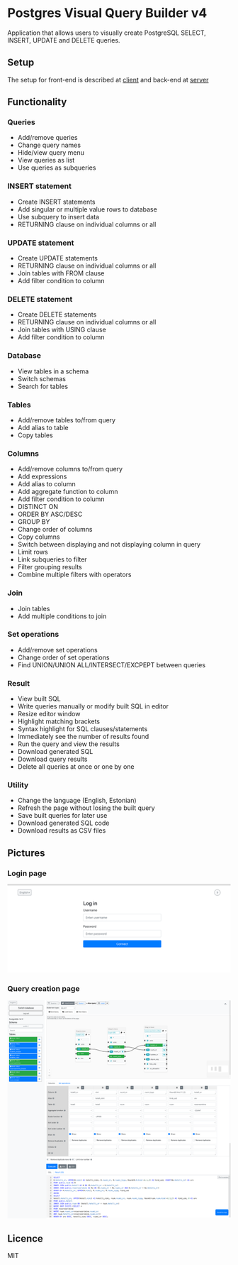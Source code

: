 # Postgres Visual Query Builder v4

Application that allows users to visually create PostgreSQL SELECT, INSERT, UPDATE and DELETE queries.

## Setup

The setup for front-end is described at [client](../master/client) and back-end at [server](../master/server)

## Functionality

### Queries

* Add/remove queries
* Change query names
* Hide/view query menu
* View queries as list
* Use queries as subqueries

### INSERT statement
* Create INSERT statements
* Add singular or multiple value rows to database
* Use subquery to insert data
* RETURNING clause on individual columns or all

### UPDATE statement
* Create UPDATE statements
* RETURNING clause on individual columns or all
* Join tables with FROM clause
* Add filter condition to column

### DELETE statement
* Create DELETE statements
* RETURNING clause on individual columns or all
* Join tables with USING clause
* Add filter condition to column

### Database

* View tables in a schema
* Switch schemas
* Search for tables

### Tables

* Add/remove tables to/from query
* Add alias to table
* Copy tables

### Columns

* Add/remove columns to/from query
* Add expressions
* Add alias to column
* Add aggregate function to column
* Add filter condition to column
* DISTINCT ON
* ORDER BY ASC/DESC
* GROUP BY
* Change order of columns
* Copy columns
* Switch between displaying and not displaying column in query
* Limit rows
* Link subqueries to filter
* Filter grouping results
* Combine multiple filters with operators

### Join

* Join tables
* Add multiple conditions to join

### Set operations
* Add/remove set operations
* Change order of set operations
* Find UNION/UNION ALL/INTERSECT/EXCPEPT between queries

### Result
 
* View built SQL
* Write queries manually or modify built SQL in editor
* Resize editor window
* Highlight matching brackets
* Syntax highlight for SQL clauses/statements
* Immediately see the number of results found
* Run the query and view the results
* Download generated SQL
* Download query results
* Delete all queries at once or one by one

### Utility

* Change the language (English, Estonian)
* Refresh the page without losing the built query
* Save built queries for later use
* Download generated SQL code
* Download results as CSV files

## Pictures

### Login page
![Login page image](./common/images/loginPage.png)

### Query creation page

![Query creation page](./common/images/queryPage.png)

## Licence

MIT
